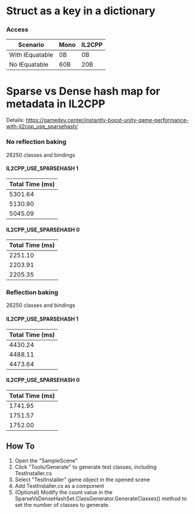# Struct as a key in a dictionary

### Access
| Scenario       | Mono | IL2CPP |
|----------------|------|--------|
| With IEquatable| 0B   | 0B     |
| No IEquatable  | 60B  | 20B    |

# Sparse vs Dense hash map for metadata in IL2CPP

Details: https://gamedev.center/instantly-boost-unity-game-performance-with-il2cpp_use_sparsehash/

### No reflection baking
26250 classes and bindings 

#### IL2CPP_USE_SPARSEHASH 1
| Total Time (ms) |
|-----------------|
| 5301.64         |
| 5130.90         |
| 5045.09         |

#### IL2CPP_USE_SPARSEHASH 0
| Total Time (ms) |
|-----------------|
| 2251.10         |
| 2203.91         |
| 2205.35         |

### Reflection baking
26250 classes and bindings 

#### IL2CPP_USE_SPARSEHASH 1
| Total Time (ms) |
|-----------------|
| 4430.24         |
| 4488.11         |
| 4473.64         |


#### IL2CPP_USE_SPARSEHASH 0
| Total Time (ms) |
|-----------------|
| 1741.95         |
| 1751.57         |
| 1752.00         |

## How To
1. Open the "SampleScene"
2. Click "Tools/Generate" to generate test classes, including TestInstaller.cs
3. Select "TestInstaller" game object in the opened scene
4. Add TestInstaller.cs as a component
5. (Optional) Modify the count value in the SparseVsDenseHashSet.ClassGenerator.GenerateClasses() method to set the number of classes to generate.

